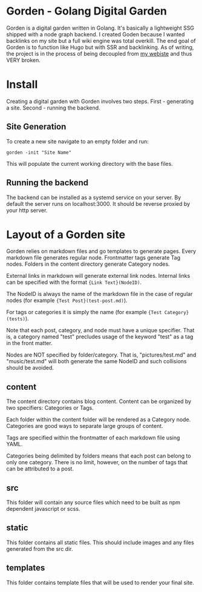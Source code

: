 # Gorden - Golang Digital Garden
Gorden is a digital garden written in Golang.
It's basically a lightweight SSG shipped with a node graph backend.
I created Goden because I wanted backlinks on my site but a full wiki engine was total overkill.
The end goal of Gorden is to function like Hugo but with SSR and backlinking.
As of writing, the project is in the process of being decoupled from [my webiste](https://blog.tsmckee.com) and thus VERY broken.

# Install
Creating a digital garden with Gorden involves two steps.
First - generating a site.
Second - running the backend.

## Site Generation
To create a new site navigate to an empty folder and run:

``` gorden -init "Site Name" ```

This will populate the current working directory with the base files.

## Running the backend
The backend can be installed as a systemd service on your server.
By default the server runs on localhost:3000.
It should be reverse proxied by your http server.

# Layout of a Gorden site
Gorden relies on markdown files and go templates to generate pages.
Every markdown file generates regular node.
Frontmatter tags generate Tag nodes.
Folders in the content directory generate Category nodes.

External links in markdown will generate external link nodes.
Internal links can be specified with the format `{Link Text}(NodeID)`.

The NodeID is always the name of the markdown file in the case of regular nodes (for example `{Test Post}(test-post.md)`).

For tags or categories it is simply the name (for example `{Test Category}(tests)`).

Note that each post, category, and node must have a unique specifier. That is, a category named "test" precludes usage of the keyword "test" as a tag in the front matter.

Nodes are NOT specified by folder/category. That is, "pictures/test.md" and "music/test.md" will both generate the same NodeID and such collisions should be avoided.



## content
The content directory contains blog content.
Content can be organized by two specifiers: Categories or Tags.

Each folder within the content folder will be rendered as a Category node.
Categories are good ways to separate large groups of content.

Tags are specified within the frontmatter of each markdown file using YAML.

Categories being delimited by folders means that each post can belong to only one category.
There is no limit, however, on the number of tags that can be attributed to a post.

## src
This folder will contain any source files which need to be built as npm dependent javascript or scss.

## static
This folder contains all static files.
This should include images and any files generated from the src dir.

## templates
This folder contains template files that will be used to render your final site.

